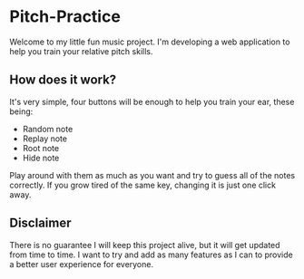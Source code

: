 # Pitch-Practice

Welcome to my little fun music project. I'm developing a web application to help you train your relative pitch skills.

## How does it work?
It's very simple, four buttons will be enough to help you train your ear, these being:

- Random note
- Replay note
- Root note
- Hide note

Play around with them as much as you want and try to guess all of the notes correctly. If you grow tired of the same key, changing it is just one click away.

## Disclaimer

There is no guarantee I will keep this project alive, but it will get updated from time to time. I want to try and add as many features as I can to provide a better user experience for everyone.